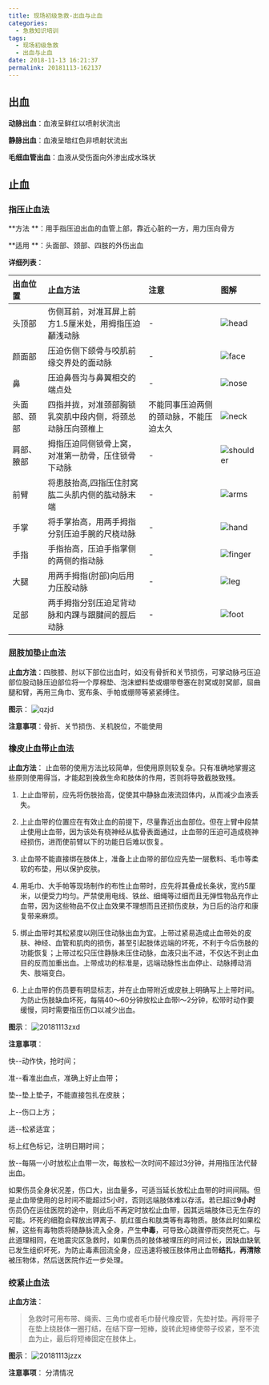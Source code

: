 ```yaml
---
title: 现场初级急救-出血与止血
categories:
  - 急救知识培训
tags:
  - 现场初级急救
  - 出血与止血
date: 2018-11-13 16:21:37
permalink: 20181113-162137
---
```


## 出血

**动脉出血**：血液呈鲜红以喷射状流出

**静脉出血**：血液呈暗红色非喷射状流出

**毛细血管出血**：血液从受伤面向外渗出成水珠状


## 止血

###  指压止血法

**方法 **：用手指压迫出血的血管上部，靠近心脏的一方，用力压向骨方

**适用 **：头面部、颈部、四肢的外伤出血

**详细列表**：        	

|出血位置|止血方法|注意|图解|
|:-----|:------|:--|:---|
|头顶部|伤侧耳前，对准耳屏上前方1.5厘米处，用拇指压迫顳浅动脉|-|![head](/images/20181113head.png)|
|颜面部|压迫伤侧下颌骨与咬肌前缘交界处的面动脉|-|![face](/images/20181113face.png)|
|鼻|压迫鼻唇沟与鼻翼相交的端点处|-|![nose](/images/20181113nose.png)|
|头面部、颈部|四指并拢，对准颈部胸锁乳突肌中段内侧，将颈总动脉压向颈椎上|不能同事压迫两侧的颈动脉，不能压迫太久|![neck](/images/20181113neck.png)|
|肩部、腋部|拇指压迫同侧锁骨上窝，对准第一肋骨，压住锁骨下动脉|-|![shoulder](/images/20181113shoulder.png)|
|前臂|将患肢抬高,四指压住肘窝肱二头肌内侧的肱动脉末端|-|![arms](/images/20181113arms.png)|
|手掌|将手掌抬高，用两手拇指分别压迫手腕的尺桡动脉|-|![hand](/images/20181113hand.png)|
|手指|手指抬高，压迫手指掌侧的两侧的指动脉|-|![finger](/images/20181113finger.png)|
|大腿|用两手拇指(肘部)向后用力压股动脉|-|![leg](/images/20181113leg.png)|
|足部|两手拇指分别压迫足背动脉和内踝与跟腱间的脛后动脉|-|![foot](/images/20181113foot.png)|


###  屈肢加垫止血法

**止血方法**：四肢膝、肘以下部位出血时，如没有骨折和关节损伤，可掌动脉弓压迫部位股动脉压迫部位将一个厚棉垫、泡沫塑料垫或绷带卷塞在肘窝或肘窝部，屈曲腿和臂，再用三角巾、宽布条、手帕或绷带等紧紧缚住。

**图示**：
![qzjd](/images/20181113qzjd.png)

**注意事项**：骨折、关节损伤、关机脱位，不能使用

###  橡皮止血带止血法

**止血方法**：
止血带的使用方法比较简单，但使用原则较复杂。只有准确地掌握这些原则使用得当，才能起到挽救生命和肢体的作用，否则将导致截肢致残。

1. 上止血带前，应先将伤肢抬高，促使其中静脉血液流回体内，从而减少血液丢失。

2. 上止血带的位置应在有效止血的前提下，尽量靠近出血部位。但在上臂中段禁止使用止血带，因为该处有桡神经从肱骨表面通过，止血带的压迫可造成桡神经损伤，进而使前臂以下的功能日后难以恢复。

3. 止血带不能直接绑在肢体上，准备上止血带的部位应先垫一层敷料、毛巾等柔软的布垫，用以保护皮肤。

4. 用毛巾、大手帕等现场制作的布性止血带时，应先将其叠成长条状，宽约5厘米，以便受力均匀。严禁使用电线、铁丝、细绳等过细而且无弹性物品充作止血带，因为这些物品不仅止血效果不理想而且还损伤皮肤，为日后的治疗和康复带来麻烦。

5. 绑止血带时其松紧度以刚压住动脉出血为宜。上带过紧易造成止血带处的皮肤、神经、血管和肌肉的损伤，甚至引起肢体远端的坏死，不利于今后伤肢的功能恢复；上带过松只压住静脉未压住动脉，血液只出不进，不仅达不到止血目的反而加重出血。上带成功的标准是，远端动脉性出血停止、动脉搏动消失、肢端变白。

6. 上止血带的伤员要有明显标志，并在止血带附近或皮肤上明确写上上带时间。为防止伤肢缺血坏死，每隔40～60分钟放松止血带l～2分钟，松带时动作要缓慢，同时需要指压伤口以减少出血。

**图示**：
    ![20181113zxd](/images/20181113zxd.png)

**注意事项**：

  快--动作快，抢时间；

  准--看准出血点，准确上好止血带；

  垫--垫上垫子，不能直接包扎在皮肤；

  上--伤口上方；

  适--松紧适宜；

  标上红色标记，注明日期时间；

  放--每隔一小时放松止血带一次，每放松一次时间不超过3分钟，并用指压法代替出血。

如果伤员全身状况差，伤口大，出血量多，可适当延长放松止血带的时间间隔。但是止血带使用的总时间不能超过5小时，否则远端肢体难以存活。若已超过**9小时**伤员仍在运往医院的途中，则此后不再定时放松止血带，因其远端肢体已无生存的可能。坏死的细胞会释放出钾离子、肌红蛋白和肽类等有毒物质。肢体此时如果松解，这些有毒物质将随静脉流入全身，产生**中毒**，可导致心跳骤停而突然死亡。与此道理相同，在地震灾区急救时，如果伤员的肢体被埋压的时间过长，因缺血缺氧已发生组织坏死，为防止毒素回流全身，应迅速将被压肢体用止血带**结扎**，**再清除**被压物体，然后送医院作近一步处理。

###  绞紧止血法

**止血方法**：
>急救时可用布带、绳索、三角巾或者毛巾替代橡皮管，先垫衬垫。再将带子在垫上绕肢体一圈打结，在结下穿一短棒，旋转此短棒使带子绞紧，至不流血为止，最后将短棒固定在肢体上。

**图示**：
![20181113jzzx](/images/20181113jzzx.png)

**注意事项**：
	分清情况





 


   	
